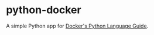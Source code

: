 # python-docker
A simple Python app for [Docker's Python Language Guide](https://docs.docker.com/language/python).

